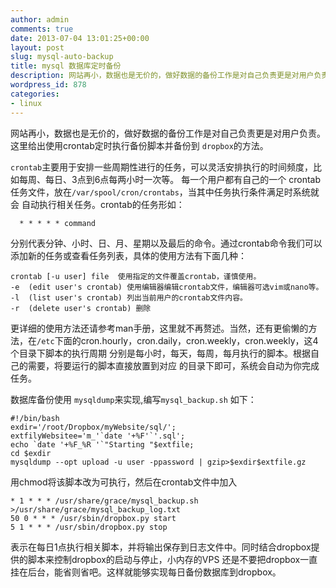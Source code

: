 ```yaml
---
author: admin
comments: true
date: 2013-07-04 13:01:25+00:00
layout: post
slug: mysql-auto-backup
title: mysql 数据库定时备份
description: 网站再小，数据也是无价的，做好数据的备份工作是对自己负责更是对用户负责。这里给出使用crontab定时执行备份脚本并备份到 `dropbox`的方法。
wordpress_id: 878
categories:
- linux
---
```



网站再小，数据也是无价的，做好数据的备份工作是对自己负责更是对用户负责。这里给出使用crontab定时执行备份脚本并备份到 `dropbox`的方法。



`crontab`主要用于安排一些周期性进行的任务，可以灵活安排执行的时间频度，比如每周、每日、3点到6点每两小时一次等。 每一个用户都有自己的一个 crontab任务文件，放在`/var/spool/cron/crontabs`，当其中任务执行条件满足时系统就会 自动执行相关任务。crontab的任务形如：

    
      * * * * * command
  


分别代表分钟、小时、日、月、星期以及最后的命令。通过crontab命令我们可以添加新的任务或查看任务列表，具体的使用方法有下面几种：

    
    crontab [-u user] file  使用指定的文件覆盖crontab，谨慎使用。
    -e  (edit user's crontab) 使用编辑器编辑crontab文件，编辑器可选vim或nano等。
    -l  (list user's crontab) 列出当前用户的crontab文件内容。
    -r  (delete user's crontab) 删除
   


更详细的使用方法还请参考man手册，这里就不再赘述。当然，还有更偷懒的方法，在`/etc`下面的cron.hourly，cron.daily，cron.weekly，cron.weekly，这4个目录下脚本的执行周期 分别是每小时，每天，每周，每月执行的脚本。根据自己的需要，将要运行的脚本直接放置到对应 的目录下即可，系统会自动为你完成任务。

数据库备份使用 `mysqldump`来实现,编写`mysql_backup.sh` 如下：

    
    #!/bin/bash
    exdir='/root/Dropbox/myWebsite/sql/';
    extfilyWebsitee='m_'`date '+%F'`'.sql';
    echo `date '+%F_%R '`"Starting "$extfile;
    cd $exdir
    mysqldump --opt upload -u user -ppassword | gzip>$exdir$extfile.gz
    


用chmod将该脚本改为可执行，然后在crontab文件中加入

    
    * 1 * * * /usr/share/grace/mysql_backup.sh >/usr/share/grace/mysql_backup_log.txt
    50 0 * * * /usr/sbin/dropbox.py start 
    5 1 * * * /usr/sbin/dropbox.py stop
  


表示在每日1点执行相关脚本，并将输出保存到日志文件中。同时结合dropbox提供的脚本来控制dropbox的启动与停止，小内存的VPS 还是不要把dropbox一直挂在后台，能省则省吧。这样就能够实现每日备份数据库到dropbox。
